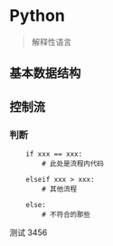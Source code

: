 # Python

> 解释性语言

## 基本数据结构



## 控制流

### 判断
```
    if xxx == xxx:
        # 此处是流程内代码

    elseif xxx > xxx:
        # 其他流程

    else:
        # 不符合的那些
```

测试 3456























